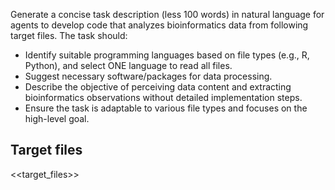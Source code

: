 Generate a concise task description (less 100 words) in natural language for agents to develop code that analyzes bioinformatics data from following target files. The task should:
- Identify suitable programming languages based on file types (e.g., R, Python), and select ONE language to read all files.
- Suggest necessary software/packages for data processing.
- Describe the objective of perceiving data content and extracting bioinformatics observations without detailed implementation steps.
- Ensure the task is adaptable to various file types and focuses on the high-level goal.

## Target files 

<<target_files>>
